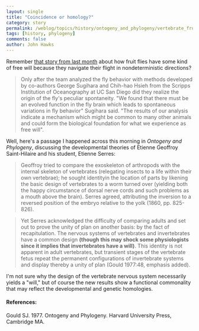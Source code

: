 ```yaml
---
layout: single 
title: "Coincidence or homology?" 
category: story
permalink: /weblog/topics/history/ontogeny_and_phylogeny/vertebrate_fruit_fly_free_will_gould_2007.html
tags: [history, phylogeny] 
comments: false 
author: John Hawks 
---
```



<p>
Remember <a href="http://www.sciencedaily.com/releases/2007/05/070516071806.htm">that story from last month</a> about how fruit flies have some kind of free will because they navigate their flight in nondeterministic directions? 
</p>

<blockquote>Only after the team analyzed the fly behavior with methods developed by co-authors George Sugihara and Chih-hao Hsieh from the Scripps Institution of Oceanography at UC San Diego did they realize the origin of the fly's peculiar spontaneity. "We found that there must be an evolved function in the fly brain which leads to spontaneous variations in fly behavior" Sugihara said. "The results of our analysis indicate a mechanism which might be common to many other animals and could form the biological foundation for what we experience as free will".</blockquote>

<p>
Well, here's a passage I happened across this morning in <i>Ontogeny and Phylogeny</i>, discussing the developmental theories of Etienne Geoffroy Saint-Hilaire and his student, Etienne Serres:
</p>

<blockquote>Geoffroy tried to compare the exoskeleton of arthropods with the internal skeleton of vertebrates (relegating insects to a life within their own vertebrae); he sought identityin the location of parts by likening the basic design of vertebrates to a worm turned over (yielding both the happy circumstance of dorsal nerve cords and such problems as a mouth above the brain). Serres agreed, attributing the inversion to a reversed position of the embryo relative to the yolk (1860, pp. 825-826).</blockquote>

<blockquote>Yet Serres acknowledged the difficulty of comparing adults and set out to prove the unity of plan on another basis: by the fact of recapitulation. The nervous systems of vertebrates and invertebrates have a common design <b>(though this may shock some physiologists since it implies that invertebrates have a will)</b>. This identity is not apparent in adult vertebrates, but transient stages of the vertebrate fetus repeat the permanent configurations of invertebrate systems and display thereby a unity of plan (Gould 1977:48, emphasis added). </blockquote>

<p>
I'm not sure why the design of the vertebrate nervous system necessarily yields a "will," but of course the new results show a functional commonality that may reflect the developmental and genetic homologies.  
</p>

<h4>References:</h4>

<p class="cite">Gould SJ. 1977. Ontogeny and Phylogeny. Harvard University Press, Cambridge MA.</p>

